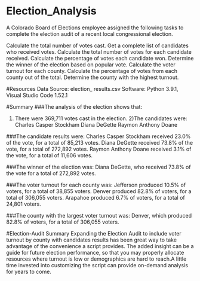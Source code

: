 # Election_Analysis
A Colorado Board of Elections employee assigned the following tasks to complete the election audit of a recent local congressional election.

Calculate the total number of votes cast.
Get a complete list of candidates who received votes.
Calculate the total number of votes for each candidate received.
Calculate the percentage of votes each candidate won.
Determine the winner of the election based on popular vote.
Calculate the voter turnout for each county.
Calculate the percentage of votes from each county out of the total.
Determine the county with the highest turnout.


#Resources
Data Source: election_
results.csv
Software: Python 3.9.1, Visual Studio Code 1.52.1



#Summary
###The analysis of the election shows that:

1) There were 369,711 votes cast in the election.
2)The candidates were:
    Charles Casper Stockham
    Diana DeGette
    Raymon Anthony Doane
    
###The candidate results were:
    Charles Casper Stockham received 23.0% of the vote, for a total of 85,213 votes.
    Diana DeGette received 73.8% of the vote, for a total of 272,892 votes.
    Raymon Anthony Doane received 3.1% of the vote, for a total of 11,606 votes.

###The winner of the election was:
    Diana DeGette, who received 73.8% of the vote for a total of 272,892 votes.

###The voter turnout for each county was:
    Jefferson produced 10.5% of voters, for a total of 38,855 voters.
    Denver produced 82.8% of voters, for a total of 306,055 voters.
    Arapahoe produced 6.7% of voters, for a total of 24,801 voters.

###The county with the largest voter turnout was:
    Denver, which produced 82.8% of voters, for a total of 306,055 voters.


#Election-Audit Summary
Expanding the Election Audit to include voter turnout by county with candidates results has been great way to take advantage of the convenience a script provides. The added insight can be a guide for future election performance, so that you may properly allocate resources where turnout is low or demographics are hard to reach.A little time invested into customizing the script can provide on-demand analysis for years to come.

